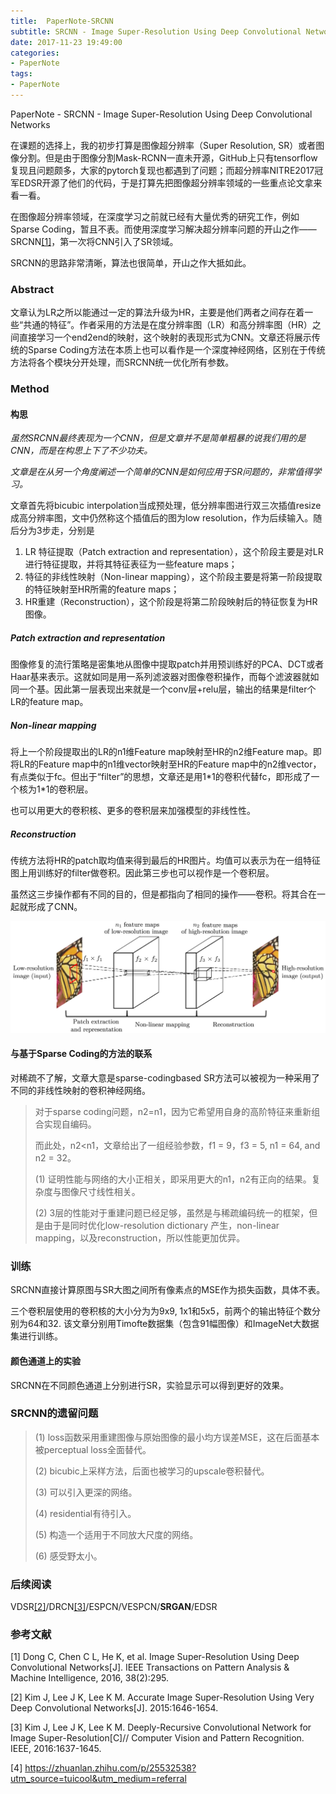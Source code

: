 ```yaml
---
title:  PaperNote-SRCNN
subtitle: SRCNN - Image Super-Resolution Using Deep Convolutional Networks
date: 2017-11-23 19:49:00
categories:
- PaperNote
tags:
- PaperNote
---
```


PaperNote - SRCNN - Image Super-Resolution Using Deep Convolutional Networks



在课题的选择上，我的初步打算是图像超分辨率（Super Resolution, SR）或者图像分割。但是由于图像分割Mask-RCNN一直未开源，GitHub上只有tensorflow复现且问题颇多，大家的pytorch复现也都遇到了问题；而超分辨率NITRE2017冠军EDSR开源了他们的代码，于是打算先把图像超分辨率领域的一些重点论文拿来看一看。

在图像超分辨率领域，在深度学习之前就已经有大量优秀的研究工作，例如Sparse Coding，暂且不表。而使用深度学习解决超分辨率问题的开山之作——SRCNN[[1]](https://arxiv.org/abs/1501.00092)，第一次将CNN引入了SR领域。

SRCNN的思路非常清晰，算法也很简单，开山之作大抵如此。

### Abstract

文章认为LR之所以能通过一定的算法升级为HR，主要是他们两者之间存在着一些“共通的特征”。作者采用的方法是在度分辨率图（LR）和高分辨率图（HR）之间直接学习一个end2end的映射，这个映射的表现形式为CNN。文章还将展示传统的Sparse Coding方法在本质上也可以看作是一个深度神经网络，区别在于传统方法将各个模块分开处理，而SRCNN统一优化所有参数。

### Method

#### 构思

*虽然SRCNN最终表现为一个CNN，但是文章并不是简单粗暴的说我们用的是CNN，而是在构思上下了不少功夫。*

*文章是在从另一个角度阐述一个简单的CNN是如何应用于SR问题的，非常值得学习。*

文章首先将bicubic interpolation当成预处理，低分辨率图进行双三次插值resize成高分辨率图，文中仍然称这个插值后的图为low resolution，作为后续输入。随后分为3步走，分别是

1. LR 特征提取（Patch extraction and representation），这个阶段主要是对LR进行特征提取，并将其特征表征为一些feature maps；
2. 特征的非线性映射（Non-linear mapping），这个阶段主要是将第一阶段提取的特征映射至HR所需的feature maps；
3. HR重建（Reconstruction），这个阶段是将第二阶段映射后的特征恢复为HR图像。

##### Patch extraction and representation

图像修复的流行策略是密集地从图像中提取patch并用预训练好的PCA、DCT或者Haar基来表示。这就如同是用一系列滤波器对图像卷积操作，而每个滤波器就如同一个基。因此第一层表现出来就是一个conv层+relu层，输出的结果是filter个LR的feature map。

##### Non-linear mapping

将上一个阶段提取出的LR的n1维Feature map映射至HR的n2维Feature map。即将LR的Feature map中的n1维vector映射至HR的Feature map中的n2维vector，有点类似于fc。但出于“filter”的思想，文章还是用1\*1的卷积代替fc，即形成了一个核为1*1的卷积层。

也可以用更大的卷积核、更多的卷积层来加强模型的非线性性。

##### Reconstruction

传统方法将HR的patch取均值来得到最后的HR图片。均值可以表示为在一组特征图上用训练好的filter做卷积。因此第三步也可以视作是一个卷积层。

虽然这三步操作都有不同的目的，但是都指向了相同的操作——卷积。将其合在一起就形成了CNN。

![SRCNN](https://raw.githubusercontent.com/mengyangniu/Images_for_MarkDown/master/SRCNN-Figure2.png)



#### 与基于Sparse Coding的方法的联系

对稀疏不了解，文章大意是sparse-codingbased SR方法可以被视为一种采用了不同的非线性映射的卷积神经网络。

> 对于sparse coding问题，n2=n1，因为它希望用自身的高阶特征来重新组合实现自编码。
>
> 而此处，n2<n1，文章给出了一组经验参数，f1 = 9，f3 = 5, n1 = 64, and n2 = 32。
>
> (1) 证明性能与网络的大小正相关，即采用更大的n1，n2有正向的结果。复杂度与图像尺寸线性相关。
>
> (2) 3层的性能对于重建问题已经足够，虽然是与稀疏编码统一的框架，但是由于是同时优化low-resolution dictionary 产生，non-linear mapping，以及reconstruction，所以性能更加优异。

### 训练

SRCNN直接计算原图与SR大图之间所有像素点的MSE作为损失函数，具体不表。

三个卷积层使用的卷积核的大小分为为9x9, 1x1和5x5，前两个的输出特征个数分别为64和32. 该文章分别用Timofte数据集（包含91幅图像）和ImageNet大数据集进行训练。

#### 颜色通道上的实验

SRCNN在不同颜色通道上分别进行SR，实验显示可以得到更好的效果。

### SRCNN的遗留问题

> (1) loss函数采用重建图像与原始图像的最小均方误差MSE，这在后面基本被perceptual loss全面替代。
>
> (2) bicubic上采样方法，后面也被学习的upscale卷积替代。 
>
> (3) 可以引入更深的网络。
>
> (4) residential有待引入。
>
> (5) 构造一个适用于不同放大尺度的网络。
>
> (6) 感受野太小。

### 后续阅读

VDSR[[2]](https://arxiv.org/abs/1511.04587)/DRCN[[3]](https://www.baidu.com/link?url=xXHiX7pMXhMwmokIUkPzZp28PoyJ_KfjQuc3eW5s-y_RrhkiAvwYFe-v0oKthyu5&wd=&eqid=88c352e0000224d40000000359ed9831)/ESPCN/VESPCN/**SRGAN**/EDSR



### 参考文献

[1] Dong C, Chen C L, He K, et al. Image Super-Resolution Using Deep Convolutional Networks[J]. IEEE Transactions on Pattern Analysis & Machine Intelligence, 2016, 38(2):295.

[2] Kim J, Lee J K, Lee K M. Accurate Image Super-Resolution Using Very Deep Convolutional Networks[J]. 2015:1646-1654.

[3] Kim J, Lee J K, Lee K M. Deeply-Recursive Convolutional Network for Image Super-Resolution[C]// Computer Vision and Pattern Recognition. IEEE, 2016:1637-1645.

[4] https://zhuanlan.zhihu.com/p/25532538?utm_source=tuicool&utm_medium=referral

